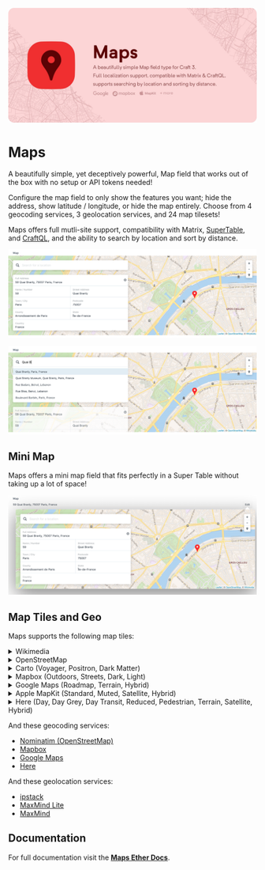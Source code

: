 ![Maps](./resources/imgs/map-banner.jpg)

# Maps

A beautifully simple, yet deceptively powerful, Map field that works out of the 
box with no setup or API tokens needed! 

Configure the map field to only show the features you want; hide the address, 
show latitude / longitude, or hide the map entirely. Choose from 4 geocoding 
services, 3 geolocation services, and 24 map tilesets!

Maps offers full mutli-site support, compatibility with Matrix, 
[SuperTable](https://verbb.io/craft-plugins/super-table/features), and 
[CraftQL](https://plugins.craftcms.com/craftql), and the ability to search by 
location and sort by distance.

![Maps Field](./resources/imgs/normal.png)

![Searching](./resources/imgs/normal-searching.png)

## Mini Map

Maps offers a mini map field that fits perfectly in a Super Table without 
taking up a lot of space!

![Mini](./resources/imgs/mini.png)

## Map Tiles and Geo

Maps supports the following map tiles:

<details>
  <summary>Wikimedia</summary>

  [Wikimedia](https://foundation.wikimedia.org/wiki/Maps_Terms_of_Use) | | | 
  --- | --- | ---  
  ![Wikimedia](./resources/imgs/tilesets/wikimedia.png) | <img src="data:image/svg+xml;charset=utf-8,%3Csvg%20xmlns%3D%27http%3A%2F%2Fwww.w3.org%2F2000%2Fsvg%27%20width%3D%27400%27%20height%3D%27400%27%20style%3D%27background%3Atransparent%27%2F%3E" /> | <img src="data:image/svg+xml;charset=utf-8,%3Csvg%20xmlns%3D%27http%3A%2F%2Fwww.w3.org%2F2000%2Fsvg%27%20width%3D%27400%27%20height%3D%27400%27%20style%3D%27background%3Atransparent%27%2F%3E" />
  Wikimedia | | 
</details>
<details>
  <summary>OpenStreetMap</summary>
  
  [OpenStreetMap](https://www.openstreetmap.org) | | | 
  --- | --- | ---
  ![OpenStreetMap](./resources/imgs/tilesets/openstreetmap.png) | <img src="data:image/svg+xml;charset=utf-8,%3Csvg%20xmlns%3D%27http%3A%2F%2Fwww.w3.org%2F2000%2Fsvg%27%20width%3D%27400%27%20height%3D%27400%27%20style%3D%27background%3Atransparent%27%2F%3E" /> | <img src="data:image/svg+xml;charset=utf-8,%3Csvg%20xmlns%3D%27http%3A%2F%2Fwww.w3.org%2F2000%2Fsvg%27%20width%3D%27400%27%20height%3D%27400%27%20style%3D%27background%3Atransparent%27%2F%3E" />
  OpenStreetMap | | 
</details>
<details>
  <summary>Carto (Voyager, Positron, Dark Matter)</summary>
 
  [Carto](https://carto.com/location-data-services/basemaps/) | | | 
  --- | --- | ---
  ![Carto Voyager](./resources/imgs/tilesets/carto-rastertiles-voyager.png) | ![Carto Positron](./resources/imgs/tilesets/carto-light_all.png) | ![Carto Dark Matter](./resources/imgs/tilesets/carto-dark_all.png)
  Voyager | Positron | Dark Matter
</details>
<details>
  <summary>Mapbox (Outdoors, Streets, Dark, Light)</summary>

  [Mapbox](https://www.mapbox.com) | | | 
  --- | --- | ---  
  ![Mapbox Outdoors](./resources/imgs/tilesets/mapbox-outdoors.png) | ![Mapbox Streets](./resources/imgs/tilesets/mapbox-streets.png) | ![Mapbox Dark](./resources/imgs/tilesets/mapbox-dark.png)
  Outdoors | Streets | Dark
  ![Mapbox Light](./resources/imgs/tilesets/mapbox-light.png) | |
  Light | |
</details>
<details>
  <summary>Google Maps (Roadmap, Terrain, Hybrid)</summary>

  [Google Maps](https://www.google.com/maps) | | | 
  --- | --- | ---  
  ![Google Roadmap](./resources/imgs/tilesets/google-roadmap.png) | ![Google Terrain](./resources/imgs/tilesets/google-terrain.png) | ![Google Hybrid](./resources/imgs/tilesets/google-hybrid.png)
  Roadmap | Terrain | Hybrid
</details>
<details>
  <summary>Apple MapKit (Standard, Muted, Satellite, Hybrid)</summary>

  [Apple MapKit](https://developer.apple.com/maps/mapkitjs/) | | | 
  --- | --- | ---  
  ![MapKit Standard](./resources/imgs/tilesets/mapkit-standard.png) | ![MapKit Muted](./resources/imgs/tilesets/mapkit-muted.png) | ![MapKit Satellite](./resources/imgs/tilesets/mapkit-satellite.png)
  Standard | Muted | Satellite
  ![MapKit Hybrid](./resources/imgs/tilesets/mapkit-hybrid.png) | |
  Hybrid | |  
</details>
<details>
  <summary>Here (Day, Day Grey, Day Transit, Reduced, Pedestrian, Terrain, Satellite, Hybrid)</summary>
  
  [Here](https://www.here.com/) | | | 
  --- | --- | ---
  ![Here Day](./resources/imgs/tilesets/here-normal-day.png) | ![Here Day Grey](./resources/imgs/tilesets/here-normal-day-grey.png) | ![Here Day Transit](./resources/imgs/tilesets/here-normal-day-transit.png)
  Day | Day Grey | Day Transit
  ![Here Reduced](./resources/imgs/tilesets/here-reduced-day.png) | ![Here Pedestrian](./resources/imgs/tilesets/here-pedestrian-day.png) | ![Here Terrain](./resources/imgs/tilesets/here-terrain-day.png)
  Reduced | Pedestrian | Terrain
  ![Here Satellite](./resources/imgs/tilesets/here-satellite-day.png) | ![Here Hybrid](./resources/imgs/tilesets/here-hybrid-day.png) |
  Satellite | Hybrid |
</details>

  
And these geocoding services:

- [Nominatim (OpenStreetMap)](https://nominatim.openstreetmap.org/)
- [Mapbox](https://www.mapbox.com/)
- [Google Maps](https://www.google.com/maps)
- [Here](https://www.here.com/)

And these geolocation services:
- [ipstack](https://ipstack.com/)
- [MaxMind Lite](https://dev.maxmind.com/geoip/geoip2/geolite2/)
- [MaxMind](https://maxmind.com/)

## Documentation
For full documentation visit the 
**[Maps Ether Docs](https://docs.ethercreative.co.uk/maps)**.
